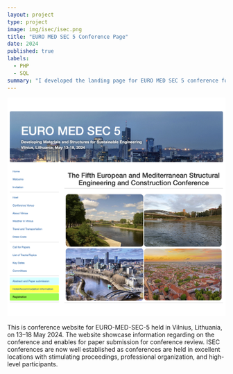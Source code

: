 ```yaml
---
layout: project
type: project
image: img/isec/isec.png
title: "EURO MED SEC 5 Conference Page"
date: 2024
published: true
labels:
  - PHP
  - SQL
summary: "I developed the landing page for EURO MED SEC 5 conference for my contracting job at International Structural Engineering and Construction Society."
---
```


<img class="img-fluid" src="../img/isec/isec.png">

This is conference website for EURO-MED-SEC-5 held in Vilnius, Lithuania, on 13–18 May 2024. The website showcase information regarding on the conference and enables for paper submission for conference review. ISEC conferences are now well established as conferences are held in excellent locations with stimulating proceedings, professional organization, and high-level participants. 